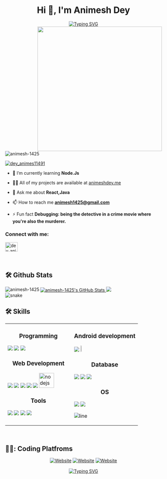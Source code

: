 
<h1 align="center">Hi 👋, I'm Animesh Dey</h1>
<div align="center"><a href="https://git.io/typing-svg"><img src="https://readme-typing-svg.demolab.com?font=Fira+Code&size=16&pause=1000&random=false&width=435&lines=Deciphering+complexity+with+code+wizardry+%F0%9F%A7%99%E2%80%8D%E2%99%82%EF%B8%8F" alt="Typing SVG" /></a></div>
<img align="right" width=400 src="https://media.giphy.com/media/v1.Y2lkPTc5MGI3NjExdjVoZ2lsOXR0eWM4MG8yeTJpM3lmbHRjY2N3aTNtbmV1cjV6dzF6aiZlcD12MV9pbnRlcm5hbF9naWZfYnlfaWQmY3Q9Zw/Rpl1sod1vCXK0L2SUN/giphy.gif">
<p align="left"> <img src="https://komarev.com/ghpvc/?username=animesh-1425&label=Profile%20views&color=0e75b6&style=flat" alt="animesh-1425" /> </p>

<p align="left"> <a href="https://twitter.com/dey_animes11491" target="blank"><img src="https://img.shields.io/twitter/follow/dey_animes11491?logo=twitter&style=for-the-badge" alt="dey_animes11491" /></a> </p>

- 🌱 I’m currently learning **Node.Js**

- 👨‍💻 All of my projects are available at [animeshdey.me](animeshdey.me)

- 💬 Ask me about **React,Java**

- 📫 How to reach me **animesh1425@gmail.com**

- ⚡ Fun fact **Debugging: being the detective in a crime movie where you're also the murderer.**

<h3 align="left">Connect with me:</h3>
<p align="left">
<a href="https://twitter.com/dey_animes11491" target="blank"><img align="center" src="https://raw.githubusercontent.com/rahuldkjain/github-profile-readme-generator/master/src/images/icons/Social/twitter.svg" alt="dey_animes11491" height="30" width="40" /></a>
</p>
<br>

## :hammer_and_wrench: Github Stats
<p><img align="left" src="https://github-readme-stats.vercel.app/api/top-langs?username=animesh-1425&show_icons=true&locale=en&layout=compact" alt="animesh-1425" /></p>
 <a href="https://awesome-github-stats.azurewebsites.net/index.html??cardType=github&theme=algolia&preferLogin=false">    <img  alt="animesh-1425's GitHub Stats" src="https://awesome-github-stats.azurewebsites.net/user-stats/animesh-1425?cardType=github&theme=algolia&preferLogin=false" />  </a>
<img src="https://github-readme-streak-stats.herokuapp.com?user=animesh-1425&theme=algolia">


<br>
<img src="https://raw.githubusercontent.com/animesh-1425/output/snake.svg" alt="snake">

## :hammer_and_wrench: Skills

<table>
<tr>
<td width="50%" valign="top">
 <h3 align="center"> Programming </h3>
      
   <a href="https://en.wikipedia.org/wiki/C_(programming_language)"><img src="https://img.icons8.com/color/48/undefined/c-programming.png"/></a>
   <a href="https://www.python.org/"><img src="https://img.icons8.com/fluency/48/undefined/python.png"/></a>
  <a href="https://www.java.com/en/"><img src="https://img.icons8.com/color/48/undefined/java-coffee-cup-logo--v1.png"/></a>

     
<h3 align="center"> Web Development </h3>
     
 <a href="https://en.wikipedia.org/wiki/HTML"><img src="https://img.icons8.com/color/48/undefined/html-5--v1.png"/></a>
 <a href="https://en.wikipedia.org/wiki/CSS"><img src="https://img.icons8.com/color/48/undefined/css3.png"/></a>
 <a href="https://en.wikipedia.org/wiki/JavaScript"><img src="https://img.icons8.com/color/48/undefined/javascript--v1.png"/></a>
 <a href="https://getbootstrap.com/"><img src="https://img.icons8.com/color/48/undefined/bootstrap.png"/></a>
 <a href="https://reactjs.org/"><img src="https://img.icons8.com/color/48/undefined/react-native.png"/></a> 
 <a href="https://nodejs.org/en"><img width="48" height="48" src="https://img.icons8.com/color/48/nodejs.png" alt="nodejs"/></a>

 <h3 align="center"> Tools </h3>
     
 <a href="https://code.visualstudio.com/"><img src="https://img.icons8.com/fluency/48/undefined/visual-studio.png"/></a>
 <a href="https://www.jetbrains.com/pycharm/"><img src="https://img.icons8.com/color/48/undefined/pycharm.png"/></a>
 <a href="https://www.jetbrains.com/idea/"><img src="https://img.icons8.com/color/48/undefined/intellij-idea.png"/></a>
 <img src="https://img.icons8.com/color/48/sublime-text.png"/>

</td>
   
<td width="50%" valign="top"> 

<h3 align="center"> Android development </h3>
  
  <a href="https://www.java.com/en/"><img src="https://img.icons8.com/color/48/undefined/java-coffee-cup-logo--v1.png"/></a>
  <a href="https://en.wikipedia.org/wiki/XML"><img src="https://img.icons8.com/external-fauzidea-flat-fauzidea/64/undefined/external-xml-file-file-extension-fauzidea-flat-fauzidea.png" width="10%"/></a>

  
<h3 align="center"> Database </h3>

 
  <a href="https://www.mysql.com/"><img src="https://img.icons8.com/color/48/000000/mysql-logo.png"/></a>
  <a href="https://www.firebase.com/"><img src="https://img.icons8.com/color/48/000000/firebase.png"/></a>
  <a href="https://www.oracle.com/"><img src="https://img.icons8.com/color/48/000000/oracle-logo"/></a>
 
    
<h3 align="center"> OS </h3>

  <a href="https://www.microsoft.com/en-in/"><img src="https://img.icons8.com/color/48/undefined/windows-logo.png"/></a>
  <a href="https://www.linux.org/"><img src="https://img.icons8.com/color/48/undefined/linux--v1.png"/></a>
 
![line](https://user-images.githubusercontent.com/1612112/89610802-d9f02000-d8be-11ea-873f-aa51c23073e5.png)
</td>
</tr>

</table>

<br>

## 👨‍💻: Coding Platfroms

<div align="center">
 <a href="https://auth.geeksforgeeks.org/user/pritam_sarbajna/practice/"><img src="https://img.shields.io/badge/GeeksforGeeks-gray?style=for-the-badge&logo=geeksforgeeks&logoColor=35914c" alt="Website"/></a>
 <a href="https://leetcode.com/Animesh1425/"><img src="https://img.shields.io/badge/LeetCode-000000?style=for-the-badge&logo=LeetCode&logoColor=#d16c06" alt="Website"/></a>
 <a href="https://www.hackerrank.com/Pritamsarbajna10"><img src="https://img.shields.io/badge/-Hackerrank-2EC866?style=for-the-badge&logo=HackerRank&logoColor=white" alt="Website"/></a>

</div> 
<br>

 
<div align="center" ><a href="https://git.io/typing-svg"><img src="https://readme-typing-svg.demolab.com?font=Fira+Code&size=16&pause=1000&random=false&width=435&lines=Thankyou+for+visiting+%F0%9F%92%96" alt="Typing SVG" /></a></div>
